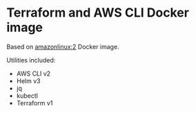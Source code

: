 # Terraform and AWS CLI Docker image

Based on [amazonlinux:2](https://hub.docker.com/_/amazonlinux) Docker image.

Utilities included:
- AWS CLI v2
- Helm v3
- jq
- kubectl
- Terraform v1
